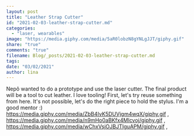 ```yaml
---
layout: post
title: "Leather Strap Cutter"
id: "2021-02-03-leather-strap-cutter.md"
categories:
  - "laser, wearables"
image: "https://media.giphy.com/media/5aR0lobzN8gYNLgJJT/giphy.gif"
share: "true"
comments: "true"
filename: Blog/_posts/2021-02-03-leather-strap-cutter.md
tags: 
date: "03/02/2021"
author: lina
---
```


Nepô wanted to do a prototype and use the laser cutter. The final product will be a tool to cut leather. I love tooling! First, let's try reuse something from here. It's not possible, let's do the right piece to hold the stylus. I'm a good mentor :)
https://media.giphy.com/media/ZbB4IvK5DUVjgm4wqX/giphy.gif , https://media.giphy.com/media/n9mHo0aBKfx4Mlcvoj/giphy.gif , https://media.giphy.com/media/wChxVsjOJBJTIguAPM/giphy.gif , 